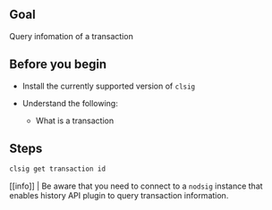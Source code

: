 ## Goal

Query infomation of a transaction

## Before you begin

* Install the currently supported version of `clsig`

* Understand the following:

  * What is a transaction

## Steps

```sh
clsig get transaction id
```

[[info]]
| Be aware that you need to connect to a `nodsig` instance that enables history API plugin to query transaction information.
